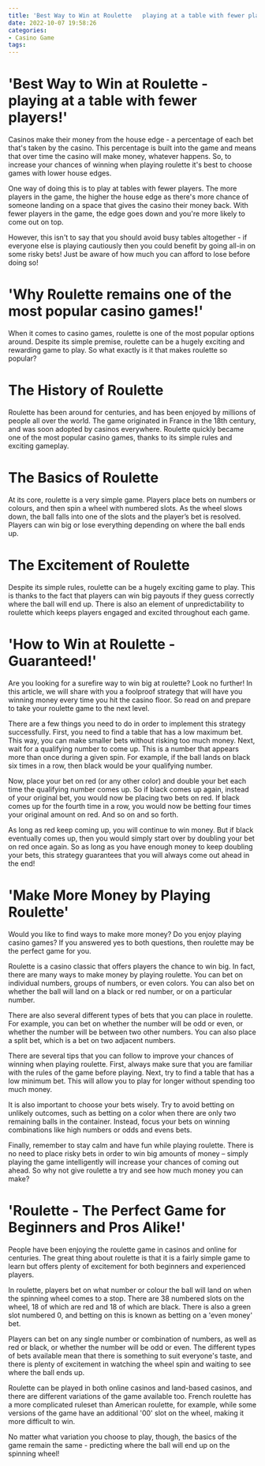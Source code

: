 ```yaml
---
title: 'Best Way to Win at Roulette   playing at a table with fewer players!'
date: 2022-10-07 19:58:26
categories:
- Casino Game
tags:
---
```



#  'Best Way to Win at Roulette - playing at a table with fewer players!'

Casinos make their money from the house edge - a percentage of each bet that's taken by the casino. This percentage is built into the game and means that over time the casino will make money, whatever happens. So, to increase your chances of winning when playing roulette it's best to choose games with lower house edges.

One way of doing this is to play at tables with fewer players. The more players in the game, the higher the house edge as there's more chance of someone landing on a space that gives the casino their money back. With fewer players in the game, the edge goes down and you're more likely to come out on top.

However, this isn't to say that you should avoid busy tables altogether - if everyone else is playing cautiously then you could benefit by going all-in on some risky bets! Just be aware of how much you can afford to lose before doing so!

#  'Why Roulette remains one of the most popular casino games!'

When it comes to casino games, roulette is one of the most popular options around. Despite its simple premise, roulette can be a hugely exciting and rewarding game to play. So what exactly is it that makes roulette so popular?

# The History of Roulette

Roulette has been around for centuries, and has been enjoyed by millions of people all over the world. The game originated in France in the 18th century, and was soon adopted by casinos everywhere. Roulette quickly became one of the most popular casino games, thanks to its simple rules and exciting gameplay.

# The Basics of Roulette

At its core, roulette is a very simple game. Players place bets on numbers or colours, and then spin a wheel with numbered slots. As the wheel slows down, the ball falls into one of the slots and the player’s bet is resolved. Players can win big or lose everything depending on where the ball ends up.

# The Excitement of Roulette

Despite its simple rules, roulette can be a hugely exciting game to play. This is thanks to the fact that players can win big payouts if they guess correctly where the ball will end up. There is also an element of unpredictability to roulette which keeps players engaged and excited throughout each game.

#  'How to Win at Roulette - Guaranteed!'

Are you looking for a surefire way to win big at roulette? Look no further! In this article, we will share with you a foolproof strategy that will have you winning money every time you hit the casino floor. So read on and prepare to take your roulette game to the next level.

There are a few things you need to do in order to implement this strategy successfully. First, you need to find a table that has a low maximum bet. This way, you can make smaller bets without risking too much money. Next, wait for a qualifying number to come up. This is a number that appears more than once during a given spin. For example, if the ball lands on black six times in a row, then black would be your qualifying number.

Now, place your bet on red (or any other color) and double your bet each time the qualifying number comes up. So if black comes up again, instead of your original bet, you would now be placing two bets on red. If black comes up for the fourth time in a row, you would now be betting four times your original amount on red. And so on and so forth.

As long as red keep coming up, you will continue to win money. But if black eventually comes up, then you would simply start over by doubling your bet on red once again. So as long as you have enough money to keep doubling your bets, this strategy guarantees that you will always come out ahead in the end!

#  'Make More Money by Playing Roulette'

Would you like to find ways to make more money? Do you enjoy playing casino games? If you answered yes to both questions, then roulette may be the perfect game for you.

Roulette is a casino classic that offers players the chance to win big. In fact, there are many ways to make money by playing roulette. You can bet on individual numbers, groups of numbers, or even colors. You can also bet on whether the ball will land on a black or red number, or on a particular number.

There are also several different types of bets that you can place in roulette. For example, you can bet on whether the number will be odd or even, or whether the number will be between two other numbers. You can also place a split bet, which is a bet on two adjacent numbers.

There are several tips that you can follow to improve your chances of winning when playing roulette. First, always make sure that you are familiar with the rules of the game before playing. Next, try to find a table that has a low minimum bet. This will allow you to play for longer without spending too much money.

It is also important to choose your bets wisely. Try to avoid betting on unlikely outcomes, such as betting on a color when there are only two remaining balls in the container. Instead, focus your bets on winning combinations like high numbers or odds and evens bets.

Finally, remember to stay calm and have fun while playing roulette. There is no need to place risky bets in order to win big amounts of money – simply playing the game intelligently will increase your chances of coming out ahead. So why not give roulette a try and see how much money you can make?

#  'Roulette - The Perfect Game for Beginners and Pros Alike!'

People have been enjoying the roulette game in casinos and online for centuries. The great thing about roulette is that it is a fairly simple game to learn but offers plenty of excitement for both beginners and experienced players.

In roulette, players bet on what number or colour the ball will land on when the spinning wheel comes to a stop. There are 38 numbered slots on the wheel, 18 of which are red and 18 of which are black. There is also a green slot numbered 0, and betting on this is known as betting on a 'even money' bet.

Players can bet on any single number or combination of numbers, as well as red or black, or whether the number will be odd or even. The different types of bets available mean that there is something to suit everyone's taste, and there is plenty of excitement in watching the wheel spin and waiting to see where the ball ends up.

Roulette can be played in both online casinos and land-based casinos, and there are different variations of the game available too. French roulette has a more complicated ruleset than American roulette, for example, while some versions of the game have an additional '00' slot on the wheel, making it more difficult to win.

No matter what variation you choose to play, though, the basics of the game remain the same - predicting where the ball will end up on the spinning wheel!